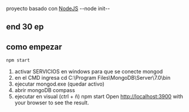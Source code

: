proyecto basado con [NodeJS](https://nodejs.com)
--node init--

## end 30 ep

## como empezar



```bash
npm start

```

1. activar SERVICIOS en windows para que se conecte mongod
2. en el CMD ingresa  cd C:\Program Files\MongoDB\Server\7.0\bin
3. ejecutar mongod.exe (quedar activo)
4. abrir mongoDB compass
5. ejecutar en visual (ctrl + ñ) npm start
Open [http://localhost:3900](http://localhost:3900) with your browser to see the result.








